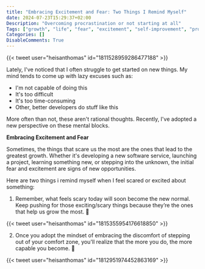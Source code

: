 ```yaml
---
title: "Embracing Excitement and Fear: Two Things I Remind Myself"
date: 2024-07-23T15:29:37+02:00
Description: "Overcoming procrastination or not starting at all"
Tags: ["growth", "life", "fear", "excitement", "self-improvement", "procrastination"]
Categories: []
DisableComments: True
---
```


{{< tweet user="heisanthomas" id="1811528959286477188" >}}

Lately, I've noticed that I often struggle to get started on new things. My mind tends to come up with lazy excuses such as:

- I'm not capable of doing this
- It's too difficult
- It's too time-consuming
- Other, better developers do stuff like this

More often than not, these aren't rational thoughts. Recently, I've adopted a new perspective on these mental blocks.

**Embracing Excitement and Fear**

Sometimes, the things that scare us the most are the ones that lead to the greatest growth. Whether it's developing a new software service, launching a project, learning something new, or stepping into the unknown, the initial fear and excitement are signs of new opportunities.



Here are two things i remind myself when I feel scared or excited about something:

1. Remember, what feels scary today will soon become the new normal. Keep pushing for those exciting/scary things because they’re the ones that help us grow the most. 🚀

{{< tweet user="heisanthomas" id="1815355954176618850" >}}

2. Once you adopt the mindset of embracing the discomfort of stepping out of your comfort zone, you'll realize that the more you do, the more capable you become. 🚀

{{< tweet user="heisanthomas" id="1812951974452863169" >}}